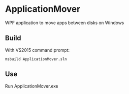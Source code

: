 # ApplicationMover
WPF application to move apps between disks on Windows

## Build
With VS2015 command prompt:
```
msbuild ApplicationMover.sln
```

## Use
Run ApplicationMover.exe
